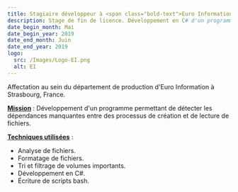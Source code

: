 ```yaml
---
title: Stagiaire développeur à <span class="bold-text">Euro Information</span>, Strasbourg, France
description: Stage de fin de licence. Développement en C# d'un programme permettant de détecter des dépendances manquantes entre des processus de création et de lecture de fichiers.
date_begin_month: Mai
date_begin_year: 2019
date_end_month: Juin
date_end_year: 2019
logo:
  src: /Images/Logo-EI.png
  alt: EI
---
```


Affectation au sein du département de production d'Euro Information à Strasbourg, France.

<ins>**Mission**</ins> : Développement d'un programme permettant de détecter les dépendances manquantes entre des processus de création et de lecture de fichiers.

<ins>**Techniques utilisées**</ins> :

- Analyse de fichiers.
- Formatage de fichiers.
- Tri et filtrage de volumes importants.
- Développement en C#.
- Écriture de scripts bash.

